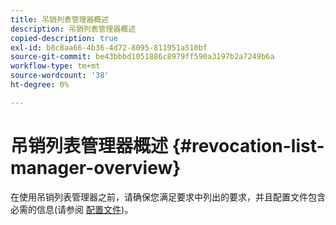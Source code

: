 ```yaml
---
title: 吊销列表管理器概述
description: 吊销列表管理器概述
copied-description: true
exl-id: b8c8aa66-4b36-4d72-8095-811951a510bf
source-git-commit: be43bbbd1051886c8979ff590a3197b2a7249b6a
workflow-type: tm+mt
source-wordcount: '38'
ht-degree: 0%

---
```


# 吊销列表管理器概述 {#revocation-list-manager-overview}

在使用吊销列表管理器之前，请确保您满足要求中列出的要求，并且配置文件包含必需的信息(请参阅 [配置文件](../policy-revocation-list-manager/revocation-config-file-props.md))。
